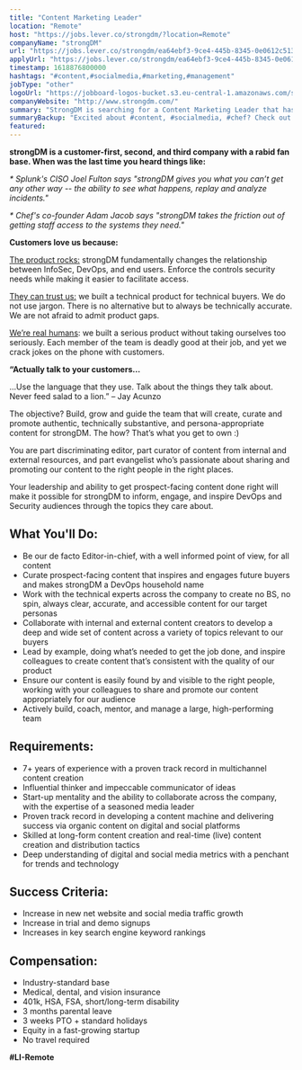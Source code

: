 ```yaml
---
title: "Content Marketing Leader"
location: "Remote"
host: "https://jobs.lever.co/strongdm/?location=Remote"
companyName: "strongDM"
url: "https://jobs.lever.co/strongdm/ea64ebf3-9ce4-445b-8345-0e0612c513ac"
applyUrl: "https://jobs.lever.co/strongdm/ea64ebf3-9ce4-445b-8345-0e0612c513ac/apply"
timestamp: 1618876800000
hashtags: "#content,#socialmedia,#marketing,#management"
jobType: "other"
logoUrl: "https://jobboard-logos-bucket.s3.eu-central-1.amazonaws.com/strongdm"
companyWebsite: "http://www.strongdm.com/"
summary: "StrongDM is searching for a Content Marketing Leader that has 7+ years of experience with a proven track record in multichannel content creation."
summaryBackup: "Excited about #content, #socialmedia, #chef? Check out this job post!"
featured: 
---
```


**strongDM is a customer-first, second, and third company with a rabid fan base. When was the last time you heard things like:**

_\* Splunk's CISO Joel Fulton says "strongDM gives you what you can’t get any other way -- the ability to see what happens, replay and analyze incidents."_

_\* Chef's co-founder Adam Jacob says "strongDM takes the friction out of getting staff access to the systems they need."_

**Customers love us because:**

[The product rocks:](https://youtu.be/KvdsrELgAY0) strongDM fundamentally changes the relationship between InfoSec, DevOps, and end users. Enforce the controls security needs while making it easier to facilitate access.  

[They can trust us:](https://www.strongdm.com/blog) we built a technical product for technical buyers. We do not use jargon. There is no alternative but to always be technically accurate. We are not afraid to admit product gaps.  

[We’re real humans](https://www.strongdm.com/about): we built a serious product without taking ourselves too seriously. Each member of the team is deadly good at their job, and yet we crack jokes on the phone with customers. 

**“Actually talk to your customers...**

...Use the language that they use. Talk about the things they talk about. Never feed salad to a lion.” – Jay Acunzo

The objective? Build, grow and guide the team that will create, curate and promote authentic, technically substantive, and persona-appropriate content for strongDM. The how? That’s what you get to own :)

You are part discriminating editor, part curator of content from internal and external resources, and part evangelist who’s passionate about sharing and promoting our content to the right people in the right places. 

Your leadership and ability to get prospect-facing content done right will make it possible for strongDM to inform, engage, and inspire DevOps and Security audiences through the topics they care about.

## What You'll Do:

*   Be our de facto Editor-in-chief, with a well informed point of view, for all content
*   Curate prospect-facing content that inspires and engages future buyers and makes strongDM a DevOps household name
*   Work with the technical experts across the company to create no BS, no spin, always clear, accurate, and accessible content for our target personas 
*   Collaborate with internal and external content creators to develop a deep and wide set of content across a variety of topics relevant to our buyers
*   Lead by example, doing what’s needed to get the job done, and inspire colleagues to create content that’s consistent with the quality of our product
*   Ensure our content is easily found by and visible to the right people, working with your colleagues to share and promote our content appropriately for our audience
*   Actively build, coach, mentor, and manage a large, high-performing team 

## Requirements:

*   7+ years of experience with a proven track record in multichannel content creation
*   Influential thinker and impeccable communicator of ideas
*   Start-up mentality and the ability to collaborate across the company, with the expertise of a seasoned media leader
*   Proven track record in developing a content machine and delivering success via organic content on digital and social platforms
*   Skilled at long-form content creation and real-time (live) content creation and distribution tactics
*   Deep understanding of digital and social media metrics with a penchant for trends and technology

## Success Criteria:

*   Increase in new net website and social media traffic growth
*   Increase in trial and demo signups
*   Increases in key search engine keyword rankings

## Compensation:

*   Industry-standard base
*   Medical, dental, and vision insurance
*   401k, HSA, FSA, short/long-term disability
*   3 months parental leave
*   3 weeks PTO + standard holidays
*   Equity in a fast-growing startup
*   No travel required

**#LI-Remote**
